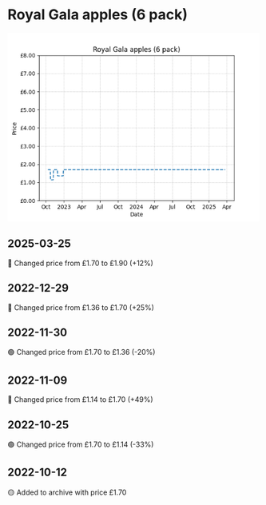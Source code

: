 # Royal Gala apples (6 pack)
![](charts/product-64861011.png)
## 2025-03-25
🔴 Changed price from £1.70 to £1.90 (+12%)
## 2022-12-29
🔴 Changed price from £1.36 to £1.70 (+25%)
## 2022-11-30
🟢 Changed price from £1.70 to £1.36 (-20%)
## 2022-11-09
🔴 Changed price from £1.14 to £1.70 (+49%)
## 2022-10-25
🟢 Changed price from £1.70 to £1.14 (-33%)
## 2022-10-12
🟡 Added to archive with price £1.70